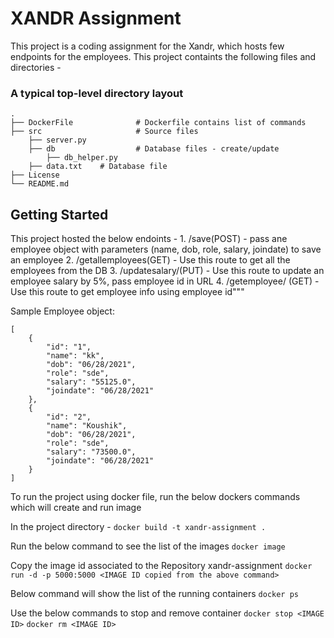 XANDR Assignment 
==============================
This project is a coding assignment for the Xandr, which hosts few endpoints for the employees. This project containts the following files and directories - 
### A typical top-level directory layout

    .
    ├── DockerFile              # Dockerfile contains list of commands
    ├── src                     # Source files
    	├── server.py           
    	├── db                  # Database files - create/update
    		├── db_helper.py 
		├── data.txt    # Database file 
    ├── License
    └── README.md
	

Getting Started
------------
This project hosted the below endoints - 
		1. /save(POST) - pass ane employee object with parameters (name, dob, role, salary, joindate) to save an employee
		2. /getallemployees(GET) - Use this route to get all the employees from the DB
		3. /updatesalary/<empid>(PUT) - Use this route to update an employee salary by 5%, pass employee id in URL
		4. /getemployee/<empid> (GET) - Use this route to get employee info using employee id"""

Sample Employee object:
```` 
[
    {
        "id": "1",
        "name": "kk",
        "dob": "06/28/2021",
        "role": "sde",
        "salary": "55125.0",
        "joindate": "06/28/2021"
    },
    {
        "id": "2",
        "name": "Koushik",
        "dob": "06/28/2021",
        "role": "sde",
        "salary": "73500.0",
        "joindate": "06/28/2021"
    }
]
```` 
To run the project using docker file, run the below dockers commands which will create and run image

In the project directory - 
`docker build -t xandr-assignment .`

Run the below command to see the list of the images
`docker image`

Copy the image id associated to the Repository xandr-assignment
`docker run -d -p 5000:5000 <IMAGE ID copied from the above command>`

Below command will show the list of the running containers 
`docker ps` 

Use the below commands to stop and remove container
`docker stop <IMAGE ID>`
`docker rm <IMAGE ID>`
